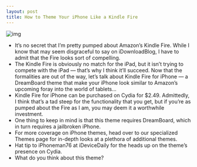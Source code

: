 ```yaml
---
layout: post
title: How to Theme Your iPhone Like a Kindle Fire
---
```

![img](http://media.idownloadblog.com/wp-content/uploads/2011/11/Kindle-Fire-for-iPhone.png)
* It’s no secret that I’m pretty pumped about Amazon’s Kindle Fire. While I know that may seem disgraceful to say on iDownloadBlog, I have to admit that the Fire looks sort of compelling.
* The Kindle Fire is obviously no match for the iPad, but it isn’t trying to compete with the iPad — that’s why I think it’ll succeed. Now that the formalities are out of the way, let’s talk about Kindle Fire for iPhone — a DreamBoard theme that make your iPhone look similar to Amazon’s upcoming foray into the world of tablets…
* Kindle Fire for iPhone can be purchased on Cydia for $2.49. Admittedly, I think that’s a tad steep for the functionality that you get, but if you’re as pumped about the Fire as I am, you may deem it a worthwhile investment.
* One thing to keep in mind is that this theme requires DreamBoard, which in turn requires a jailbroken iPhone.
* For more coverage on iPhone themes, head over to our specialized Themes page for in-depth looks at a plethora of additional themes.
* Hat tip to iPhoneman76 at iDeviceDaily for the heads up on the theme’s presence on Cydia.
* What do you think about this theme?

